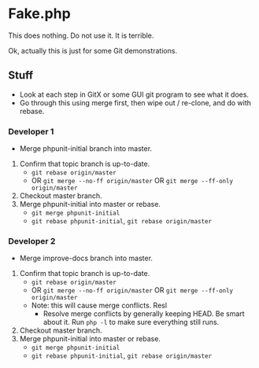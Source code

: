 # Fake.php

This does nothing. Do not use it. It is terrible.

Ok, actually this is just for some Git demonstrations.



## Stuff

- Look at each step in GitX or some GUI git program to see what it does.
- Go through this using merge first, then wipe out / re-clone, and do with rebase.

### Developer 1

- Merge phpunit-initial branch into master.

1. Confirm that topic branch is up-to-date.
   - `git rebase origin/master`
   - OR `git merge --no-ff origin/master` OR `git merge --ff-only origin/master`
2. Checkout master branch.
3. Merge phpunit-initial into master or rebase.
   - `git merge phpunit-initial`
   - `git rebase phpunit-initial`, `git rebase origin/master`

### Developer 2

- Merge improve-docs branch into master.

1. Confirm that topic branch is up-to-date.
   - `git rebase origin/master`
   - OR `git merge --no-ff origin/master` OR `git merge --ff-only origin/master`
   - Note: this will cause merge conflicts. Resl
      - Resolve merge conflicts by generally keeping HEAD. Be smart about it. Run `php -l` to make sure everything still runs.
2. Checkout master branch.
3. Merge phpunit-initial into master or rebase.
   - `git merge phpunit-initial`
   - `git rebase phpunit-initial`, `git rebase origin/master`
